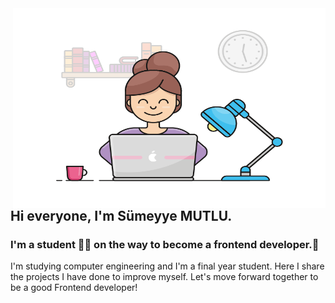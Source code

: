 <img align="right" alt="GIF" src="https://github.com/sumeyyemutlu/sumeyyemutlu/blob/main/readme.gif" width="500" height="320" />

## Hi everyone, I'm Sümeyye MUTLU.
### I'm a student 👨‍🎓 on the way to become a frontend developer.🚀



I'm studying computer engineering and I'm a final year student.
Here I share the projects I have done to improve myself.
Let's move forward together to be a good Frontend developer!
